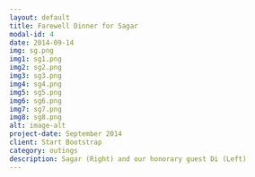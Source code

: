 ```yaml
---
layout: default
title: Farewell Dinner for Sagar 
modal-id: 4
date: 2014-09-14
img: sg.png
img1: sg1.png
img2: sg2.png
img3: sg3.png
img4: sg4.png
img5: sg5.png
img6: sg6.png
img7: sg7.png
img8: sg8.png
alt: image-alt
project-date: September 2014
client: Start Bootstrap
category: outings
description: Sagar (Right) and our honorary guest Di (Left)
---
```

